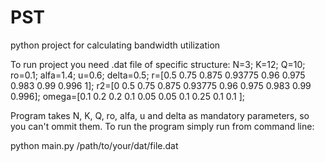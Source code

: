 # PST
python project for calculating bandwidth utilization

To run project you need .dat file of specific structure:
N=3;
K=12;
Q=10;
ro=0.1;
alfa=1.4;
u=0.6;
delta=0.5;
r=[0.5 0.75 0.875 0.93775 0.96 0.975 0.983 0.99 0.996 1];
r2=[0 0.5 0.75 0.875 0.93775 0.96 0.975 0.983 0.99 0.996];
omega=[0.1 0.2 0.2 0.1 0.05 0.05 0.1 0.25 0.1 0.1 ];

Program takes N, K, Q, ro, alfa, u and delta as mandatory parameters, so you can't ommit them.
To run the program simply run from command line:

python main.py /path/to/your/dat/file.dat

